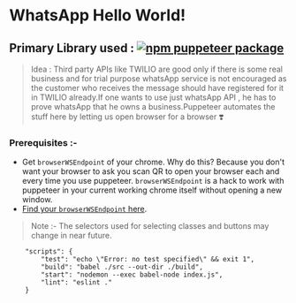 # WhatsApp Hello World!

<!-- [START badges] -->

## Primary Library used : [![npm puppeteer package](https://img.shields.io/npm/v/puppeteer.svg)](https://npmjs.org/package/puppeteer)

<!-- [END badges] -->

> Idea : Third party APIs like TWILIO are good only if there is some real business and for trial purpose whatsApp service is not encouraged as the customer who receives the message should have registered for it in TWILIO already.If one wants to use just whatsApp API , he has to prove whatsApp that he owns a business.Puppeteer automates the stuff here by letting us open browser for a browser :heavy_heart_exclamation:

### Prerequisites :-

-   Get `browserWSEndpoint` of your chrome. Why do this? Because you don't want your browser to ask you scan QR to open your browser each and every time you use puppeteer. `browserWSEndpoint` is a hack to work with puppeteer in your current working chrome itself without opening a new window.
-   [Find your `browserWSEndpoint` here](https://medium.com/@jaredpotter1/connecting-puppeteer-to-existing-chrome-window-8a10828149e0).

> Note :- The selectors used for selecting classes and buttons may change in near future.

```
    "scripts": {
        "test": "echo \"Error: no test specified\" && exit 1",
        "build": "babel ./src --out-dir ./build",
        "start": "nodemon --exec babel-node index.js",
        "lint": "eslint ."
    }
```
